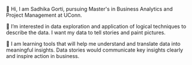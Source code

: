 👋 Hi, I am Sadhika Gorti, pursuing Master's in Business Analytics and Project Management at UConn.

👀 I’m interested in data exploration and application of logical techniques to describe the data. I want my data to tell stories and paint pictures.

🌱 I am learning tools that will help me understand and translate data into meaningful insights. Data stories would communicate key insights clearly and inspire action in business.
